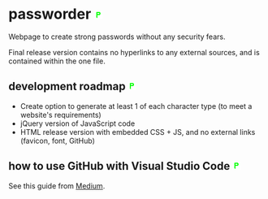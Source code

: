 # passworder ![passworder logo](favicon.ico?raw=true)

Webpage to create strong passwords without any security fears.

Final release version contains no hyperlinks to any external sources, and is contained within the one file.


## development roadmap ![passworder logo](favicon.ico?raw=true)
- Create option to generate at least 1 of each character type (to meet a website's requirements)
- jQuery version of JavaScript code
- HTML release version with embedded CSS + JS, and no external links (favicon, font, GitHub)


## how to use GitHub with Visual Studio Code ![passworder logo](favicon.ico?raw=true)
See this guide from [Medium](https://medium.com/@Zeroesandones/how-to-commit-and-push-your-changes-to-your-github-repository-in-vscode-77a7a3d7dd02).
